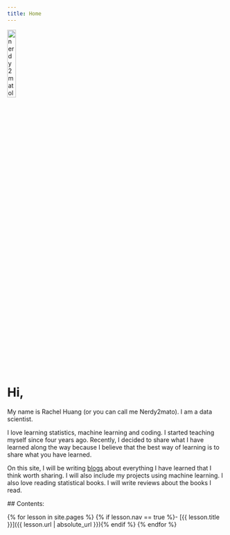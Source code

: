 ```yaml
---
title: Home
---
```


<div> 
    <img src="{{ "/images/nerdy2matologo.jpg" | absolute_url }}" alt="nerdy2matologo" style="width:20%;" >
</div>

# Hi,

My name is Rachel Huang (or you can call me Nerdy2mato). I am a data scientist.

I love learning statistics, machine learning and coding. I started teaching myself since four years ago. Recently, I decided to share what I have learned along the way because I believe that the best way of learning is to share what you have learned.

On this site, I will be writing [blogs](https://rachelqhuang.github.io/blogs) about everything I have learned that I think worth sharing. I will also include my projects using machine learning. I also love reading statistical books. I will write reviews about the books I read.

<div class="toc" markdown="1">
## Contents:

{% for lesson in site.pages %}
{% if lesson.nav == true %}- [{{ lesson.title }}]({{ lesson.url | absolute_url }}){% endif %}
{% endfor %}
</div>